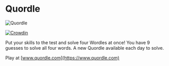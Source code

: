 # Quordle

![Quordle](https://www.quordle.com/quordle-banner-1200.png)

[![Crowdin](https://badges.crowdin.net/quordle/localized.svg)](https://crowdin.com/project/quordle)

Put your skills to the test and solve four Wordles at once! You have 9 guesses to solve all four words. A new Quordle available each day to solve.

Play at [www.quordle.com](https://www.quordle.com)
